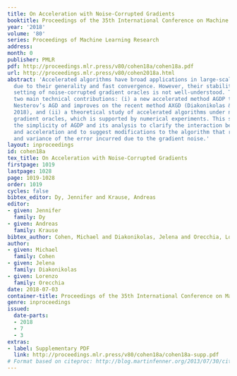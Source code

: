 ```yaml
---
title: On Acceleration with Noise-Corrupted Gradients
booktitle: Proceedings of the 35th International Conference on Machine Learning
year: '2018'
volume: '80'
series: Proceedings of Machine Learning Research
address: 
month: 0
publisher: PMLR
pdf: http://proceedings.mlr.press/v80/cohen18a/cohen18a.pdf
url: http://proceedings.mlr.press/v80/cohen2018a.html
abstract: 'Accelerated algorithms have broad applications in large-scale optimization,
  due to their generality and fast convergence. However, their stability in the practical
  setting of noise-corrupted gradient oracles is not well-understood. This paper provides
  two main technical contributions: (i) a new accelerated method AGDP that generalizes
  Nesterov’s AGD and improves on the recent method AXGD (Diakonikolas & Orecchia,
  2018), and (ii) a theoretical study of accelerated algorithms under noisy and inexact
  gradient oracles, which is supported by numerical experiments. This study leverages
  the simplicity of AGDP and its analysis to clarify the interaction between noise
  and acceleration and to suggest modifications to the algorithm that reduce the mean
  and variance of the error incurred due to the gradient noise.'
layout: inproceedings
id: cohen18a
tex_title: On Acceleration with Noise-Corrupted Gradients
firstpage: 1019
lastpage: 1028
page: 1019-1028
order: 1019
cycles: false
bibtex_editor: Dy, Jennifer and Krause, Andreas
editor:
- given: Jennifer
  family: Dy
- given: Andreas
  family: Krause
bibtex_author: Cohen, Michael and Diakonikolas, Jelena and Orecchia, Lorenzo
author:
- given: Michael
  family: Cohen
- given: Jelena
  family: Diakonikolas
- given: Lorenzo
  family: Orecchia
date: 2018-07-03
container-title: Proceedings of the 35th International Conference on Machine Learning
genre: inproceedings
issued:
  date-parts:
  - 2018
  - 7
  - 3
extras:
- label: Supplementary PDF
  link: http://proceedings.mlr.press/v80/cohen18a/cohen18a-supp.pdf
# Format based on citeproc: http://blog.martinfenner.org/2013/07/30/citeproc-yaml-for-bibliographies/
---
```

